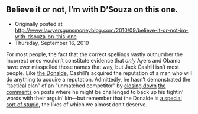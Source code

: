 ## Believe it or not, I’m with D’Souza on this one.

 * Originally posted at http://www.lawyersgunsmoneyblog.com/2010/09/believe-it-or-not-im-with-dsouza-on-this-one
 * Thursday, September 16, 2010

For most people, the fact that the correct spellings vastly outnumber the incorrect ones wouldn’t constitute evidence that _only_ Ayers and Obama have ever misspelled those names that way, but Jack Cashill isn’t most people.  Like [the Donalde](http://lawyersgunsmon.wpengine.com/2010/09/is-donalde-douglas-real), Cashill’s acquired the reputation of a man who will do anything to acquire a reputation.  Admittedly, he hasn’t demonstrated the “tactical elan” of an “unmatched competitor” by [closing down](http://americanpowerblog.blogspot.com/2010/09/tactical-elan-unmatched-competitor.html) [the comments](http://americanpowerblog.blogspot.com/2010/09/don-douglas-hearts-juses.html) on posts where he might be challenged to back up his fightin’ words with their arguin’ kin—but remember that the Donalde is [a special sort of stupid](http://lawyersgunsmon.wpengine.com/2010/07/shoot-im-not-even-always-right-lol), the likes of which we almost don’t deserve.